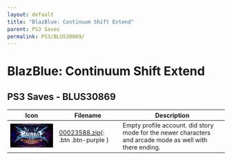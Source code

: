 ```yaml
---
layout: default
title: "BlazBlue: Continuum Shift Extend"
parent: PS3 Saves
permalink: PS3/BLUS30869/
---
```

# BlazBlue: Continuum Shift Extend

## PS3 Saves - BLUS30869

| Icon | Filename | Description |
|------|----------|-------------|
| ![BlazBlue: Continuum Shift Extend](ICON0.PNG) | [00023588.zip](00023588.zip){: .btn .btn-purple } | Empty profile account. did story mode for the newer characters and arcade mode as well with there ending. |
